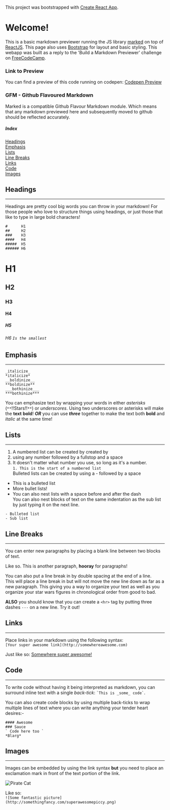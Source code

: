 This project was bootstrapped with [Create React App](https://github.com/facebook/create-react-app).

# Welcome!

This is a basic markdown previewer running the JS library [marked](https://github.com/markedjs/marked) on top of [ReactJS](https://reactjs.org). This page also uses [Bootstrap](https://getbootstrap.com) for layout and basic styling. This webapp was built as a reply to the 'Build a Markdown Previewer' challenge on [FreeCodeCamp](https://www.freecodecamp.org/learn/front-end-libraries/front-end-libraries-projects/build-a-markdown-previewer).

### Link to Preview

You can find a preview of this code running on codepen: [Codepen Preview](https://codepen.io/toastyrhombus/pen/mdVRRwZ)

### GFM - Github Flavoured Markdown

Marked is a compatible Github Flavour Markdown module. Which means that any markdown previewed here and subsequently moved to github should be reflected accurately.

##### Index

[Headings](#headings)  
[Emphasis](#emphasis)  
[Lists](#lists)  
[Line Breaks](#linebreaks)  
[Links](#links)  
[Code](#code)  
[Images](#images)

<a name="headings"></a>

## Headings

---

Headings are pretty cool big words you can throw in your markdown! For those people who love to structure things using headings, or just those that like to type in large bold characters!

```
#      H1
##     H2
###    H3
####   H4
#####  H5
###### H6
```

# H1

## H2

### H3

#### H4

##### H5

###### H6 `Is the smallest`

<a name="emphasis"></a>

## Emphasis

---

```
_italicize_
*italicize*
__boldinize__
**boldinize**
___bothinize___
***bothinize***
```

You can emphasize text by wrapping your words in either _asterisks_ (`**`!!Stars!!`**`) or _underscores_. Using two underscores or asterisks will make the **text** **bold**! **_OR_** you can use **_three_** together to make the text both **bold** and _italic_ at the same time!

<a name="lists"></a>

## Lists

---

1. A numbered list can be created by created by
1. using any number followed by a fullstop and a space
1. It doesn't matter what number you use, so long as it's a number.  
   `1. This is the start of a numbered list`  
   Bulleted lists can be created by using a - followed by a space

- This is a bulleted list
- More bullet lists!
- You can also nest lists with a space before and after the dash  
  You can also nest blocks of text on the same indentation as the sub list by just typing it on the next line.

`- Bulleted list`  
`- Sub list`

<a name="linebreaks"></a>

## Line Breaks

---

You can enter new paragraphs by placing a blank line between two blocks of text.

Like so. This is another paragraph, **hooray** for paragraphs!

You can also put a line break in by double spacing at the end of a line.  
This will place a line break in but will not move the new line down as far as a new paragraph. This giving you a way to organize your text as well as you organize your star wars figures in chronological order from good to bad.

**ALSO** you should know that you can create a `<hr>` tag by putting three dashes `---` on a new line. Try it out!

## Links

---

Place links in your markdown using the following syntax:  
`[Your super awesome link](http://somewhereawesome.com)`

Just like so:
[Somewhere super awesome!](https://www.youtube.com/watch?v=oHg5SJYRHA0)

## Code

---

To write code without having it being interpreted as markdown, you can surround inline text with a single _back-tick_: `` `This is _some_ code` ``.

You can also create code blocks by using multiple back-ticks to wrap multiple lines of text where you can write anything your tender heart desires:-

```
#### Awesome
### Sauce
` Code here too `
*Blarg*
```

<a name="images"></a>

## Images

---

Images can be embedded by using the link syntax **but** you need to place an exclamation mark in front of the text portion of the link.

![Pirate Cat](https://i.chzbgr.com/full/2202934016/h0B04BB0F/yar-i-be-a-pirate)

Like so:  
`![Some fantastic picture](http://somethingfancy.com/superawesomepiccy.png)`
